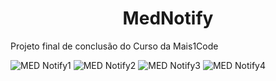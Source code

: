 <h1 align="center">MedNotify</h1>
Projeto final de conclusão do Curso da Mais1Code

![MED Notify1](https://github.com/Lucas-Alves-Silva/mednotify/assets/65175946/2f68f291-472c-4f46-8b72-a3f6b45754db)
![MED Notify2](https://github.com/Lucas-Alves-Silva/mednotify/assets/65175946/7ab32334-89cf-4a5d-91a6-3a2313697d3b)
![MED Notify3](https://github.com/Lucas-Alves-Silva/mednotify/assets/65175946/636c26a2-02b6-4357-8750-75e44bba8f40)
![MED Notify4](https://github.com/Lucas-Alves-Silva/mednotify/assets/65175946/8db1251e-021c-4e12-a3f0-a2cc2fa9c47e)
